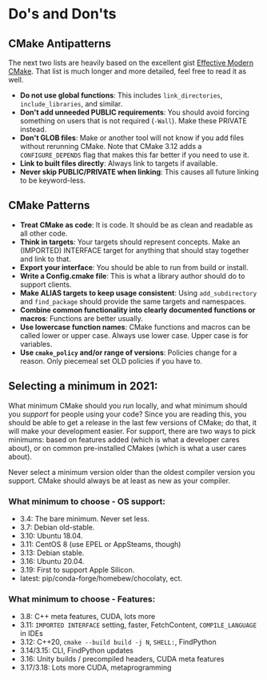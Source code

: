 # Do's and Don'ts

## CMake Antipatterns

The next two lists are heavily based on the excellent gist [Effective Modern CMake]. That list is much longer and more detailed, feel free to read it as well.

* **Do not use global functions**: This includes `link_directories`, `include_libraries`, and similar.
* **Don't add unneeded PUBLIC requirements**: You should avoid forcing something on users that is not required (`-Wall`). Make these PRIVATE instead.
* **Don't GLOB files**: Make or another tool will not know if you add files without rerunning CMake. Note that CMake 3.12 adds a `CONFIGURE_DEPENDS` flag that makes this far better if you need to use it.
* **Link to built files directly**: Always link to targets if available.
* **Never skip PUBLIC/PRIVATE when linking**: This causes all future linking to be keyword-less.


## CMake Patterns

* **Treat CMake as code**: It is code. It should be as clean and readable as all other code.
* **Think in targets**: Your targets should represent concepts. Make an (IMPORTED) INTERFACE target for anything that should stay together and link to that.
* **Export your interface**: You should be able to run from build or install.
* **Write a Config.cmake file**: This is what a library author should do to support clients.
* **Make ALIAS targets to keep usage consistent**: Using `add_subdirectory` and `find_package` should provide the same targets and namespaces.
* **Combine common functionality into clearly documented functions or macros**: Functions are better usually.
* **Use lowercase function names**: CMake functions and macros can be called lower or upper case. Always use lower case. Upper case is for variables.
* **Use `cmake_policy` and/or range of versions**: Policies change for a reason. Only piecemeal set OLD policies if you have to.


## Selecting a minimum in 2021:

What minimum CMake should you _run_ locally, and what minimum should you _support_ for people using your
code? Since you are reading this, you should be able to get a release in the last few versions of CMake;
do that, it will make your development easier. For support, there are two ways to pick minimums: based on
features added (which is what a developer cares about), or on common pre-installed CMakes (which is what a
user cares about).

Never select a minimum version older than the oldest compiler version you support. CMake should always be
at least as new as your compiler.

### What minimum to choose - OS support:

* 3.4: The bare minimum. Never set less.
* 3.7: Debian old-stable.
* 3.10: Ubuntu 18.04.
* 3.11: CentOS 8 (use EPEL or AppSteams, though)
* 3.13: Debian stable.
* 3.16: Ubuntu 20.04.
* 3.19: First to support Apple Silicon.
* latest: pip/conda-forge/homebew/chocolaty, ect.

### What minimum to choose - Features:

* 3.8: C++ meta features, CUDA, lots more
* 3.11: `IMPORTED INTERFACE` setting, faster, FetchContent, `COMPILE_LANGUAGE` in IDEs
* 3.12: C++20, `cmake --build build -j N`, `SHELL:`, FindPython
* 3.14/3.15: CLI, FindPython updates
* 3.16: Unity builds / precompiled headers, CUDA meta features
* 3.17/3.18: Lots more CUDA, metaprogramming


[Effective Modern CMake]: https://gist.github.com/mbinna/c61dbb39bca0e4fb7d1f73b0d66a4fd1
